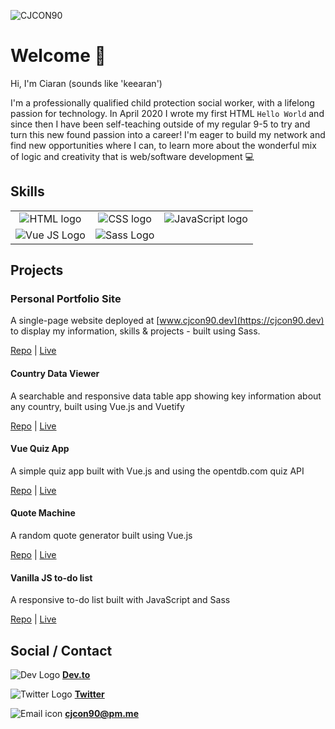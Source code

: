 ![CJCON90](https://res.cloudinary.com/cjcon90/image/upload/v1598902655/github_readme/github_cover_ai5g6d.png)

# Welcome :wave:

Hi, I'm Ciaran (sounds like 'keearan')

I'm a professionally qualified child protection social worker, with a lifelong passion for technology. In April 2020 I wrote my first HTML `Hello World` and since then I have been self-teaching outside of my regular 9-5 to try and turn this new found passion into a career! I'm eager to build my network and find new opportunities where I can, to learn more about the wonderful mix of logic and creativity that is web/software development  :computer:

## Skills

<table width="500px" style="text-align: center">
         <tr>
            <td><img src="https://res.cloudinary.com/cjcon90/image/upload/v1598903862/github_readme/html_bslgow.png" alt="HTML logo" /></td>
            <td><img src="https://res.cloudinary.com/cjcon90/image/upload/v1598903862/github_readme/css_nijmid.png" alt="CSS logo" /></td>
            <td><img src="https://res.cloudinary.com/cjcon90/image/upload/v1598903862/github_readme/js_lurznj.png" alt="JavaScript logo" /></td>
         </tr>
         <tr>
            <td><img src="https://res.cloudinary.com/cjcon90/image/upload/v1598904554/github_readme/vue_qykigh.png" alt="Vue JS Logo" /></td>
            <td><img src="https://res.cloudinary.com/cjcon90/image/upload/v1598903862/github_readme/sass_nkffqh.png" alt="Sass Logo" /></td>
         </tr>
      </table>



## Projects

### Personal Portfolio Site

A single-page website deployed at [www.cjcon90.dev](https://cjcon90.dev) to display my information, skills & projects - built using Sass.

[Repo](https://github.com/cjcon90/personal-portfolio-cjcon90) | [Live](https://cjcon90.dev)

#### Country Data Viewer

A searchable and responsive data table app showing key information about any country, built using Vue.js and Vuetify

[Repo](https://github.com/cjcon90/country-data-viewer) | [Live](https://cjcon90.github.io/country-data-viewer/)

#### Vue Quiz App

A simple quiz app built with Vue.js and using the opentdb.com quiz API

[Repo](https://github.com/cjcon90/vue-quiz-app) | [Live](https://cjcon90.github.io/vue-quiz-app/)

#### Quote Machine

A random quote generator built using Vue.js

[Repo](https://github.com/cjcon90/quote-machine-vuejs) | [Live](https://cjcon90.github.io/quote-machine-vuejs/)


#### Vanilla JS to-do list

A responsive to-do list built with JavaScript and Sass

[Repo](https://github.com/cjcon90/vanillaJS_todo_list) | [Live](https://cjcon90.github.io/vanillaJS_todo_list/)



## Social / Contact

![Dev Logo](https://res.cloudinary.com/cjcon90/image/upload/v1598914894/github_readme/dev_ieciqz.png)		**[Dev.to](https://dev.to/cjcon90)**

![Twitter Logo](https://res.cloudinary.com/cjcon90/image/upload/v1598914894/github_readme/twitter_gmbzoo.png)        **[Twitter](https://twitter.com/cjcon90)**

![Email icon](https://res.cloudinary.com/cjcon90/image/upload/v1598914894/github_readme/email_sctosf.png)		**[cjcon90@pm.me](mailto:cjcon90@pm.me)**






<!--
**cjcon90/cjcon90** is a ✨ _special_ ✨ repository because its `README.md` (this file) appears on your GitHub profile.

Here are some ideas to get you started:

- 🔭 I’m currently working on ...
- 🌱 I’m currently learning ...
- 👯 I’m looking to collaborate on ...
- 🤔 I’m looking for help with ...
- 💬 Ask me about ...
- 📫 How to reach me: ...
- 😄 Pronouns: ...
- ⚡ Fun fact: ...
-->
